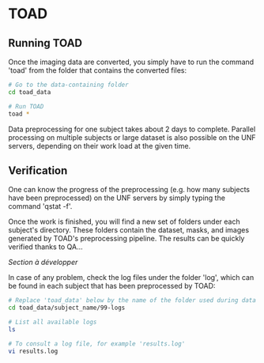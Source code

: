 # TOAD

## Running TOAD

Once the imaging data are converted, you simply have to run the command 'toad' from the folder that contains the converted files:

~~~bash
# Go to the data-containing folder
cd toad_data

# Run TOAD
toad *
~~~

Data preprocessing for one subject takes about 2 days to complete. 
Parallel processing on multiple subjects or large dataset is also possible on the UNF servers, depending on their work load at the given time. 

## Verification

One can know the progress of the preprocessing (e.g. how many subjects have been preprocessed) on the UNF servers by simply typing the command 'qstat -f'.

Once the work is finished, you will find a new set of folders under each subject's directory.
These folders contain the dataset, masks, and images generated by TOAD's preprocessing pipeline. The results can be quickly verified thanks to QA…

<!-- FIXME QA -->
*Section à développer*

In case of any problem, check the log files under the folder 'log', which can be found in each subject that has been preprocessed by TOAD:

~~~bash
# Replace 'toad_data' below by the name of the folder used during data conversion. 
cd toad_data/subject_name/99-logs

# List all available logs
ls

# To consult a log file, for example 'results.log'
vi results.log
~~~






